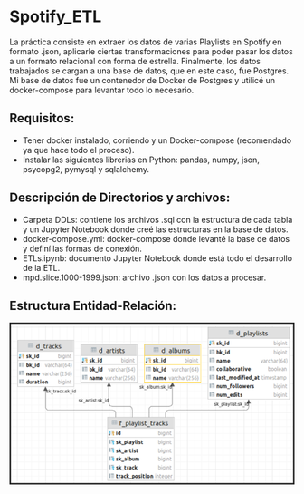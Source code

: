 # Spotify_ETL
La práctica consiste en extraer los datos de varias Playlists en Spotify en formato .json, aplicarle ciertas transformaciones para poder pasar los datos a un formato relacional con forma de estrella. Finalmente, los datos trabajados se cargan a una base de datos, que en este caso, fue Postgres. Mi base de datos fue un contenedor de Docker de Postgres y utilicé un docker-compose para levantar todo lo necesario.

## Requisitos:
- Tener docker instalado, corriendo y un Docker-compose (recomendado ya que hace todo el proceso).
- Instalar las siguientes librerias en Python: pandas, numpy, json, psycopg2, pymysql y sqlalchemy.

## Descripción de Directorios y archivos:
- Carpeta DDLs: contiene los archivos .sql con la estructura de cada tabla y un Jupyter Notebook donde creé las estructuras en la base de datos.
- docker-compose.yml: docker-compose donde levanté la base de datos y definí las formas de conexión.
- ETLs.ipynb: documento Jupyter Notebook donde está todo el desarrollo de la ETL.
- mpd.slice.1000-1999.json: archivo .json con los datos a procesar.

## Estructura Entidad-Relación:
![Image text](https://github.com/dan-behar/Spotify_ETL/blob/main/DDLs/diagramaER.png)